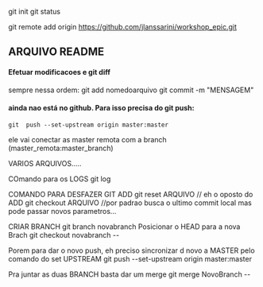 git init
git status

git remote add origin https://github.com/jlanssarini/workshop_epic.git




## ARQUIVO README


#### Efetuar modificacoes e git diff

sempre nessa ordem:
	git add nomedoarquivo
	git commit -m "MENSAGEM"

#### ainda nao está no github. Para isso precisa do git push:

	git  push --set-upstream origin master:master

ele vai conectar as master remota com a branch (master_remota:master_branch)


VARIOS ARQUIVOS.....

COmando para os LOGS
	git log

COMANDO PARA DESFAZER GIT ADD
	git reset ARQUIVO     // eh o oposto do ADD
	git checkout ARQUIVO   //por padrao busca o ultimo commit local mas pode passar novos parametros...


CRIAR BRANCH
	git branch novabranch
Posicionar o HEAD para a nova Brach
	git checkout novabranch --

Porem para dar o novo push, eh preciso sincronizar d novo a MASTER pelo comando do set UPSTREAM
	git  push --set-upstream origin master:master

Pra juntar as duas BRANCH basta dar um merge
	git merge NovoBranch --
